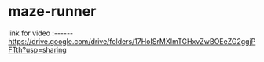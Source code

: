 # maze-runner
link for video
:------https://drive.google.com/drive/folders/17HoISrMXImTGHxvZwBOEeZG2ggjPFTth?usp=sharing

